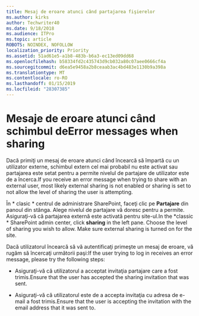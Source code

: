 ```yaml
---
title: Mesaj de eroare atunci când partajarea fişierelor
ms.author: kirks
author: Techwriter40
ms.date: 9/18/2018
ms.audience: ITPro
ms.topic: article
ROBOTS: NOINDEX, NOFOLLOW
localization_priority: Priority
ms.assetid: 51ad61e5-a1b8-483b-b6a3-ec13ed09dd68
ms.openlocfilehash: b58334fd2c435743d9cb032a80c07aee0666cf4a
ms.sourcegitcommit: d6ea5e9458a2b8ceaab3ac4bd483e1130b9a398a
ms.translationtype: MT
ms.contentlocale: ro-RO
ms.lasthandoff: 01/15/2019
ms.locfileid: "28307385"
---
```

# <a name="error-messages-when-sharing"></a><span data-ttu-id="20061-102">Mesaje de eroare atunci când schimbul de</span><span class="sxs-lookup"><span data-stu-id="20061-102">Error messages when sharing</span></span>

<span data-ttu-id="20061-103">Dacă primiţi un mesaj de eroare atunci când încearcă să împartă cu un utilizator externe, schimbul extern cel mai probabil nu este activat sau partajarea este setat pentru a permite nivelul de partajare de utilizator este de a încerca.</span><span class="sxs-lookup"><span data-stu-id="20061-103">If you receive an error message when trying to share with an external user, most likely external sharing is not enabled or sharing is set to not allow the level of sharing the user is attempting.</span></span>
  
<span data-ttu-id="20061-p101">În \* clasic \* centrul de administrare SharePoint, faceţi clic pe **Partajare** din panoul din stânga. Alege nivelul de partajare vă doresc pentru a permite. Asiguraţi-vă că partajarea externă este activată pentru site-ul.</span><span class="sxs-lookup"><span data-stu-id="20061-p101">In the  \*classic \* SharePoint admin center, click **sharing** in the left pane. Choose the level of sharing you wish to allow. Make sure external sharing is turned on for the site.</span></span> 
  
<span data-ttu-id="20061-107">Dacă utilizatorul încearcă să vă autentificaţi primeşte un mesaj de eroare, vă rugăm să încercaţi următorii paşi:</span><span class="sxs-lookup"><span data-stu-id="20061-107">If the user trying to log in receives an error message, please try the following steps:</span></span>
  
- <span data-ttu-id="20061-108">Asiguraţi-vă că utilizatorul a acceptat invitaţia partajare care a fost trimis.</span><span class="sxs-lookup"><span data-stu-id="20061-108">Ensure that the user has accepted the sharing invitation that was sent.</span></span>
    
- <span data-ttu-id="20061-109">Asiguraţi-vă că utilizatorul este de a accepta invitaţia cu adresa de e-mail a fost trimis.</span><span class="sxs-lookup"><span data-stu-id="20061-109">Ensure that the user is accepting the invitation with the email address that it was sent to.</span></span>
    


